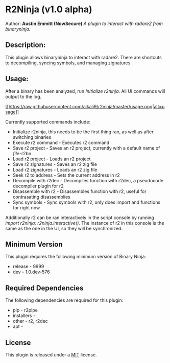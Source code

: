 # R2Ninja (v1.0 alpha)
Author: **Austin Emmitt (NowSecure)**
_A plugin to interact with radare2 from binaryninja._
## Description:
This plugin allows binaryninja to interact with radare2. There are shortcuts to decompiling, syncing symbols, and managing zignatures

## Usage:

After a binary has been analyzed, run *Initialize r2ninja*. All UI commands will output to the log.

[[https://raw.githubusercontent.com/alkali9/r2ninja/master/usage.png|alt=usage]]

Currently supported commands include:

* Initialize r2ninja, this needs to be the first thing ran, as well as after switching binaries
* Execute r2 command - Executes r2 command
* Save r2 project - Saves an r2 project, currently with a default name of *file*-r2bn
* Load r2 project - Loads an r2 project
* Save r2 zignatures - Saves an r2 zig file
* Load r2 zignatures - Loads an r2 zig file
* Seek r2 to address - Sets the current address in r2
* Decompile with r2dec - Decompiles function with r2dec, a pseudocode decompiler plugin for r2
* Disassemble with r2 - Disassembles function with r2, useful for contrasating disassemblies
* Sync symbols - Sync symbols with r2, only does import and functions for right now

Additionally r2 can be ran interactively in the script console by running *import r2ninja; r2ninja.interactive()*. The instance of r2 in this console is the same as the one in the UI, so they will be synchronized. 

## Minimum Version

This plugin requires the following minimum version of Binary Ninja:

 * release - 9999
 * dev - 1.0.dev-576


## Required Dependencies

The following dependencies are required for this plugin:

 * pip - r2pipe
 * installers - 
 * other - r2, r2dec
 * apt - 


## License
This plugin is released under a [MIT](LICENSE) license.

